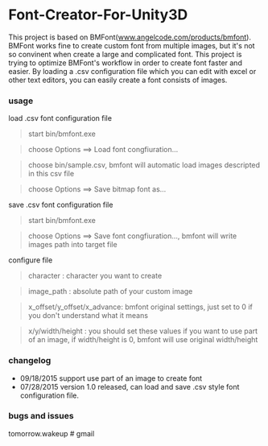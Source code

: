 # Font-Creator-For-Unity3D
This project is based on BMFont(www.angelcode.com/products/bmfont). BMFont works fine to create custom font from multiple images, but it's not so convinent when create a large and complicated font.
This project is trying to optimize BMFont's workflow in order to create font faster and easier. By loading a .csv configuration file which you can edit with excel or other text editors, you can easily create a font consists of images.

### usage
load .csv font configuration file

> start bin/bmfont.exe

> choose Options ==> Load font congfiuration...

> choose bin/sample.csv, bmfont will automatic load images descripted in this csv file

> choose Options ==> Save bitmap font as...

save .csv font configuration file

> start bin/bmfont.exe

> choose Options ==> Save font congfiuration..., bmfont will write images path into target file

configure file
> character : character you want to create

> image_path : absolute path of your custom image

> x_offset/y_offset/x_advance: bmfont original settings, just set to 0 if you don't understand what it means

> x/y/width/height : you should set these values if you want to use part of an image, if width/height is 0, bmfont will use original width/height


### changelog
- 09/18/2015 support use part of an image to create font
- 07/28/2015 version 1.0 released, can load and save .csv style font configuration file.

### bugs and issues

tomorrow.wakeup # gmail
